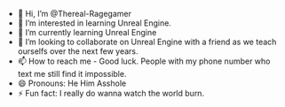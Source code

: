 - 👋 Hi, I’m @Thereal-Ragegamer
- 👀 I’m interested in learning Unreal Engine.
- 🌱 I’m currently learning Unreal Engine
- 💞️ I’m looking to collaborate on Unreal Engine with a friend as we teach ourselfs over the next few years.
- 📫 How to reach me - Good luck. People with my phone number who text me still find it impossible.
- 😄 Pronouns: He Him Asshole
- ⚡ Fun fact: I really do wanna watch the world burn. 

<!---
Thereal-Ragegamer/Thereal-Ragegamer is a ✨ special ✨ repository because its `README.md` (this file) appears on your GitHub profile.
You can click the Preview link to take a look at your changes.
--->
